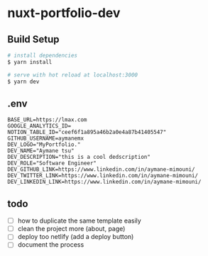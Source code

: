 # nuxt-portfolio-dev

## Build Setup

```bash
# install dependencies
$ yarn install

# serve with hot reload at localhost:3000
$ yarn dev
```


## .env

```
BASE_URL=https://lmax.com
GOOGLE_ANALYTICS_ID=
NOTION_TABLE_ID="ceef6f1a895a46b2a0e4a87b41405547"
GITHUB_USERNAME=aymanemx
DEV_LOGO="MyPortfolio."
DEV_NAME="Aymane tsu"
DEV_DESCRIPTION="this is a cool dedscription"
DEV_ROLE="Software Engineer"
DEV_GITHUB_LINK=https://www.linkedin.com/in/aymane-mimouni/
DEV_TWITTER_LINK=https://www.linkedin.com/in/aymane-mimouni/
DEV_LINKEDIN_LINK=https://www.linkedin.com/in/aymane-mimouni/
```

## todo

- [ ] how to duplicate the same template easily 
- [ ] clean the project more (about, page)
- [ ] deploy too netlify (add a deploy button) 
- [ ] document the process 
